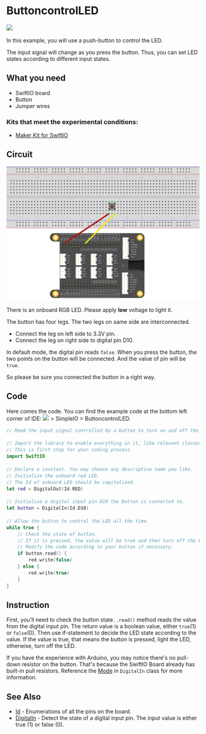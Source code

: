 # ButtoncontrolLED

![](https://gblobscdn.gitbook.com/assets%2F-MGOJWkptBbZ3bq0TpEw%2Fsync%2F7a31caa67b4783d87958a9eccb7d36f763b7b287.gif?alt=media)

In this example, you will use a push-button to control the LED.

The input signal will change as you press the button. Thus, you can set LED states according to different input states.

## What you need

* SwiftIO board
* Button
* Jumper wires

### Kits that meet the experimental conditions: <a id="kits-that-meet-the-experimental-conditions"></a>

* ​[Maker Kit for SwiftIO](https://www.madmachine.io/product-page/maker-kit-for-swiftio)​

## Circuit

![](../../.gitbook/assets/digitalinput.jpg)

There is an onboard RGB LED. Please apply **low** voltage to light it.

The button has four legs. The two legs on same side are interconnected.

* Connect the leg on left side to 3.3V pin. 
* Connect the leg on right side to digital pin D10.

In default mode, the digital pin reads `false`. When you press the button, the two points on the button will be connected. And the value of pin will be `true`.

So please be sure you connected the button in a right way.

## Code

Here comes the code. You can find the example code at the bottom left corner of IDE: ![](../../.gitbook/assets/xnip2020-07-22_16-04-33.jpg) &gt; SimpleIO &gt; ButtoncontrolLED.

```swift
// Read the input signal controlled by a button to turn on and off the LED.

// Import the library to enable everything in it, like relevant classes and methods. 
// This is first step for your coding process.
import SwiftIO

// Declare a constant. You may choose any descriptive name you like. 
// Initialize the onboard red LED. 
// The Id of onboard LED should be capitalized.
let red = DigitalOut(Id.RED)

// Initialize a digital input pin D10 the button is connected to.
let button = DigitalIn(Id.D10)

// Allow the button to control the LED all the time.
while true {
    // Check the state of button. 
    // If it is pressed, the value will be true and then turn off the LED.
    // Modify the code according to your button if necessary.
    if button.read() {
        red.write(false)
    } else {
        red.write(true)
    }
}
```

## Instruction

First, you'll need to check the button state. `.read()` method reads the value from the digital input pin. The return value is a boolean value, either `true`\(1\) or `false`\(0\). Then use if-statement to decide the LED state according to the value. If the value is true, that means the button is pressed, light the LED, otherwise, turn off the LED.

If you have the experience with Arduino, you may notice there's no pull-down resistor on the button. That's because the SwiftIO Board already has built-in pull resistors. Reference the [Mode](https://swiftioapi.madmachine.io/Classes/DigitalIn/Mode.html) in `DigitalIn` class for more information.

## See Also

* [Id](https://swiftioapi.madmachine.io/Enums/Id.html) - Enumerations of all the pins on the board.
* [DigitalIn](https://swiftioapi.madmachine.io/Classes/DigitalIn.html) - Detect the state of a digital input pin. The input value is either true \(1\) or false \(0\).

